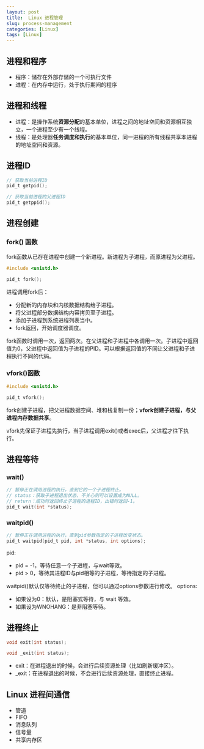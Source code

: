 ```yaml
---
layout: post
title:  Linux 进程管理
slug: process-management
categories: [Linux]
tags: [Linux]
---
```


## 进程和程序
+ 程序：储存在外部存储的一个可执行文件
+ 进程：在内存中运行，处于执行期间的程序

## 进程和线程
+ 进程：是操作系统**资源分配**的基本单位，进程之间的地址空间和资源相互独立，一个进程至少有一个线程。
+ 线程：是处理器**任务调度和执行**的基本单位，同一进程的所有线程共享本进程的地址空间和资源。

## 进程ID
```c
// 获取当前进程ID
pid_t getpid();

// 获取当前进程的父进程ID
pid_t getppid();
```

## 进程创建
### fork() 函数

fork函数从已存在进程中创建一个新进程。新进程为子进程，而原进程为父进程。
```c
#include <unistd.h>

pid_t fork();
```
进程调用fork后：
+ 分配新的内存块和内核数据结构给子进程。
+ 将父进程部分数据结构内容拷贝至子进程。
+ 添加子进程到系统进程列表当中。
+ fork返回，开始调度器调度。

fork函数时调用一次，返回两次。在父进程和子进程中各调用一次。子进程中返回值为0，父进程中返回值为子进程的PID。可以根据返回值的不同让父进程和子进程执行不同的代码。

### vfork()函数
```c
#include <unistd.h>

pid_t vfork();
```
fork创建子进程，把父进程数据空间、堆和栈复制一份；**vfork创建子进程，与父进程内存数据共享**。

vfork先保证子进程先执行，当子进程调用exit()或者exec后，父进程才往下执行。

## 进程等待
### wait()
```c
// 暂停正在调用进程的执行，直到它的一个子进程终止。
// status：获取子进程退出状态，不关心则可以设置成为NULL。
// return：成功时返回终止子进程的进程ID，出错时返回-1。
pid_t wait(int *status);
```

### waitpid()

```c
// 暂停正在调用进程的执行，直到pid参数指定的子进程改变状态。
pid_t waitpid(pid_t pid, int *status, int options);
```

pid:
+ pid = -1，等待任意一个子进程，与wait等效。
+ pid > 0，等待其进程ID与pid相等的子进程，等待指定的子进程。

waitpid()默认仅等待终止的子进程，但可以通过options参数进行修改。
options:
+ 如果设为0：默认，是阻塞式等待，与 wait 等效。
+ 如果设为WNOHANG：是非阻塞等待。

## 进程终止

```c
void exit(int status);

void _exit(int status);
```
+ exit：在进程退出的时候，会进行后续资源处理（比如刷新缓冲区）。
+ _exit：在进程退出的时候，不会进行后续资源处理，直接终止进程。

## Linux 进程间通信
+ 管道
+ FIFO
+ 消息队列
+ 信号量
+ 共享内存区
